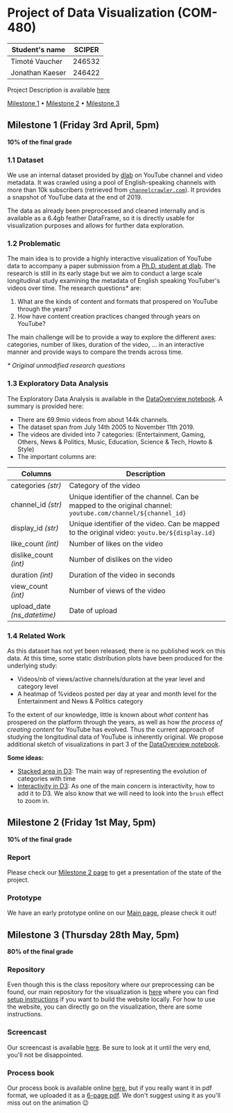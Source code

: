 # Project of Data Visualization (COM-480)

| Student's name  | SCIPER |
| --------------- | ------ |
| Timoté Vaucher  | 246532 |
| Jonathan Kaeser | 246422 |

Project Description is available [here](https://com-480-data-visualization.github.io/2020-project-guidelines/)

[Milestone 1](#milestone-1-friday-3rd-april-5pm) • [Milestone 2](#milestone-2-friday-1st-may-5pm) • [Milestone 3](#milestone-3-thursday-28th-may-5pm)

## Milestone 1 (Friday 3rd April, 5pm)

**10% of the final grade**

### 1.1 Dataset

We use an internal dataset provided by [dlab]( https://dlab.epfl.ch/ ) on YouTube channel and video metadata. It was crawled using a pool of English-speaking channels with more than 10k subscribers (retrieved from [`channelcrawler.com`]( https://channelcrawler.com/ )). It provides a snapshot of YouTube data at the end of 2019.

The data as already been preprocessed and cleaned internally and is available as a 6.4gb feather DataFrame, so it is directly usable for visualization purposes and allows for further data exploration.

### 1.2 Problematic

The main idea is to provide a highly interactive visualization of YouTube data to accompany a paper submission from a [Ph.D. student at dlab]( https://manoelhortaribeiro.github.io/ ). The research is still in its early stage but we aim to conduct a large scale longitudinal study examining the metadata of English speaking YouTuber's videos over time. The research questions* are:

1. What are the kinds of content and formats that prospered on YouTube through the years?
2. How have content creation practices changed through years on YouTube?

The main challenge will be to provide a way to explore the different axes: categories, number of likes, duration of the video, ... in an interactive manner and provide ways to compare the trends across time.

*\* Original unmodified research questions*

### 1.3 Exploratory Data Analysis

The Exploratory Data Analysis is available in the [DataOverview notebook](notebooks/DataOverview.ipynb). A summary is provided here:

- There are 69.9mio videos from about 144k channels.
- The dataset span from July 14th 2005 to November 11th 2019.
- The videos are divided into 7 categories: (Entertainment, Gaming, Others, News & Politics, Music, Education, Science & Tech, Howto & Style)
- The important columns are:

| Columns                     | Description                                                  |
| --------------------------- | ------------------------------------------------------------ |
| categories *(str)*          | Category of the video                                        |
| channel_id *(str)*          | Unique identifier of the channel. Can be mapped to the original channel: `youtube.com/channel/${channel_id}` |
| display_id *(str)*          | Unique identifier of the video. Can be mapped to the original video: `youtu.be/${display.id}` |
| like_count *(int)*          | Number of likes on the video                                 |
| dislike_count *(int)*       | Number of dislikes on the video                              |
| duration *(int)*            | Duration of the video in seconds                             |
| view_count *(int)*          | Number of views of the video                                 |
| upload_date *(ns_datetime)* | Date of upload                                               |


### 1.4 Related Work

As this dataset has not yet been released, there is no published work on this data. At this time, some static distribution plots have been produced for the underlying study:
- Videos/nb of views/active channels/duration at the year level and category level
- A heatmap of %videos posted per day at year and month level for the Entertainment and News & Politics category

To the extent of our knowledge, little is known about *what content* has prospered on the platform through the years, as well as how *the process of creating content* for YouTube has evolved. Thus the current approach of studying the longitudinal data of YouTube is inherently original. We propose additional sketch of visualizations in part 3 of the [DataOverview notebook](notebooks/DataOverview.ipynb).

**Some ideas:**
- [Stacked area in D3](https://www.d3-graph-gallery.com/stackedarea.html): The main way of representing the evolution of categories with time
- [Interactivity in D3](https://www.d3-graph-gallery.com/interactivity.html): As one of the main concern is interactivity, how to add it to D3. We also know that we will need to look into the `brush` effect to zoom in.


## Milestone 2 (Friday 1st May, 5pm)

**10% of the final grade**

### Report
Please check our [Milestone 2 page](https://tvaucher.github.io/youtube-viz/milestone-2/) to get a presentation of the state of the project.

### Prototype
We have an early prototype online on our [Main page](https://tvaucher.github.io/youtube-viz/), please check it out!


## Milestone 3 (Thursday 28th May, 5pm)

**80% of the final grade**

### Repository
Even though this is the class repository where our preprocessing can be found, our main repository for the visualization is [here](https://github.com/tvaucher/youtube-viz) where you can find [setup instructions](https://github.com/tvaucher/youtube-viz/blob/master/README.md) if you want to build the website locally. For how to use the website, you can directly go on the visualization, there are some instructions.

### Screencast
Our screencast is available [here](https://youtu.be/6r9WGdg86io). Be sure to look at it until the very end, you'll not be disappointed.

### Process book
Our process book is available online [here](https://tvaucher.github.io/youtube-viz/process-book/), but if you really want it in pdf format, we uploaded it as a [6-page pdf](https://tvaucher.github.io/youtube-viz/assets/pdf/process-book.pdf). We don't suggest using it as you'll miss out on the animation :wink:
